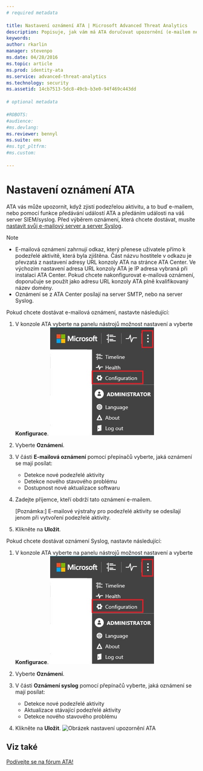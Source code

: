 ```yaml
---
# required metadata

title: Nastavení oznámení ATA | Microsoft Advanced Threat Analytics
description: Popisuje, jak vám má ATA doručovat upozornění (e-mailem nebo předáváním událostí ATA) při zjištění podezřelých aktivit. 
keywords:
author: rkarlin
manager: stevenpo
ms.date: 04/28/2016
ms.topic: article
ms.prod: identity-ata
ms.service: advanced-threat-analytics
ms.technology: security
ms.assetid: 14cb7513-5dc8-49cb-b3e0-94f469c443dd

# optional metadata

#ROBOTS:
#audience:
#ms.devlang:
ms.reviewer: bennyl
ms.suite: ems
#ms.tgt_pltfrm:
#ms.custom:

---
```


# Nastavení oznámení ATA
ATA vás může upozornit, když zjistí podezřelou aktivitu, a to buď e-mailem, nebo pomocí funkce předávání událostí ATA a předáním události na váš server SIEM/syslog. Před výběrem oznámení, která chcete dostávat, musíte [nastavit svůj e-mailový server a server Syslog](setting-syslog-email-server-settings.md).

> [!NOTE]
> -   E-mailová oznámení zahrnují odkaz, který přenese uživatele přímo k podezřelé aktivitě, která byla zjištěna. Část názvu hostitele v odkazu je převzatá z nastavení adresy URL konzoly ATA na stránce ATA Center. Ve výchozím nastavení adresa URL konzoly ATA je IP adresa vybraná při instalaci ATA Center.  Pokud chcete nakonfigurovat e-mailová oznámení, doporučuje se použít jako adresu URL konzoly ATA plně kvalifikovaný název domény.
> -   Oznámení se z ATA Center posílají na server SMTP, nebo na server Syslog.

Pokud chcete dostávat e-mailová oznámení, nastavte následující:


1. V konzole ATA vyberte na panelu nástrojů možnost nastavení a vyberte **Konfigurace**.
![Ikona nastavení konfigurace ATA](media/ATA-config-icon.JPG)

2. Vyberte **Oznámení**.
3. V části **E-mailová oznámení** pomocí přepínačů vyberte, jaká oznámení se mají posílat:


    - Detekce nové podezřelé aktivity
    - Detekce nového stavového problému
    - Dostupnost nové aktualizace softwaru

4. Zadejte příjemce, kteří obdrží tato oznámení e-mailem.

    [Poznámka:] E-mailové výstrahy pro podezřelé aktivity se odesílají jenom při vytvoření podezřelé aktivity.


5. Klikněte na **Uložit**.

Pokud chcete dostávat oznámení Syslog, nastavte následující:


1. V konzole ATA vyberte na panelu nástrojů možnost nastavení a vyberte **Konfigurace**.
![Ikona nastavení konfigurace ATA](media/ATA-config-icon.JPG)

2. Vyberte **Oznámení**.
3. V části **Oznámení syslog** pomocí přepínačů vyberte, jaká oznámení se mají posílat:


    - Detekce nové podezřelé aktivity
    - Aktualizace stávající podezřelé aktivity
    - Detekce nového stavového problému
5. Klikněte na **Uložit**.
![Obrázek nastavení upozornění ATA](media/ATA-notification-settings.png)




## Viz také
[Podívejte se na fórum ATA!](https://social.technet.microsoft.com/Forums/security/en-US/home?forum=mata)


<!--HONumber=Jun16_HO1-->


